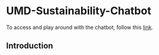 # UMD-Sustainability-Chatbot

To access and play around with the chatbot, follow this [link](https://huggingface.co/spaces/ethanyen30/UMD-Sustainability-Chatbot).

## Introduction